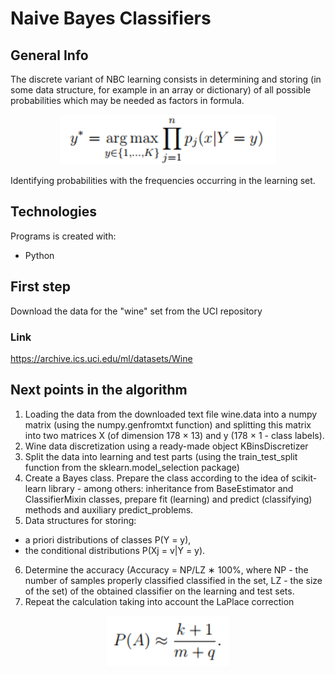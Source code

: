 # Naive Bayes Classifiers

## General Info
The discrete variant of NBC learning consists in determining and storing (in some
data structure, for example in an array or dictionary) of all possible probabilities
which may be needed as factors in formula. 
<p align="center">
<img src ="design3.PNG" widith="100" height="80">
</p>
Identifying probabilities with the frequencies occurring in the learning set.

## Technologies
Programs is created with:
* Python

## First step
Download the data for the "wine" set from the UCI repository 
### Link
https://archive.ics.uci.edu/ml/datasets/Wine

## Next points in the algorithm
1. Loading the data from the downloaded text file wine.data into a numpy matrix (using the numpy.genfromtxt function) and splitting this matrix into two matrices X (of dimension
178 × 13) and y (178 × 1 - class labels).
2. Wine data discretization using a ready-made object
KBinsDiscretizer
3. Split the data into learning and test parts (using the train_test_split function from the sklearn.model_selection package)
4. Create a Bayes class. Prepare the class according to the idea of scikit-learn library - among others:
inheritance from BaseEstimator and ClassifierMixin classes, prepare fit
(learning) and predict (classifying) methods and auxiliary predict_problems.
5. Data structures for storing:
* a priori distributions of classes P(Y = y),
* the conditional distributions P(Xj = v|Y = y).
6. Determine the accuracy (Accuracy = NP/LZ ∗ 100%, where NP - the number of samples properly classified
classified in the set, LZ - the size of the set) of the obtained classifier
on the learning and test sets.
7. Repeat the calculation taking into account the LaPlace correction
<p align="center">
<img src ="LaPlace.PNG" widith="100" height="80">
</p>
